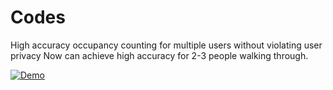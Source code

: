 # Codes
High accuracy occupancy counting for multiple users without violating user privacy
Now can achieve high accuracy for 2-3 people walking through.




[![Demo](https://img.youtube.com/vi/xxzLaJQgXRM/0.jpg)](https://www.youtube.com/watch?v=xxzLaJQgXRM)
